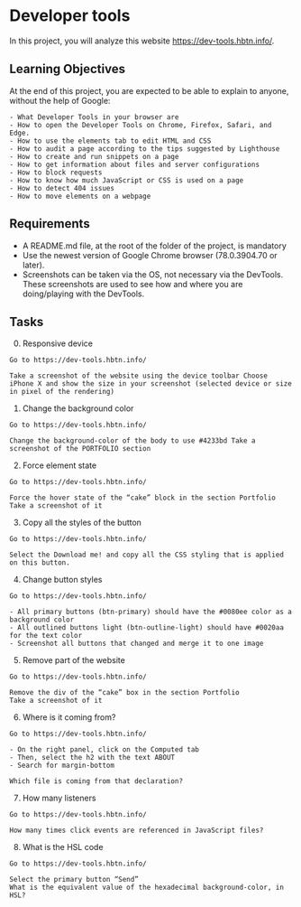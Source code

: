 # Developer tools

In this project, you will analyze this website https://dev-tools.hbtn.info/.

## Learning Objectives
At the end of this project, you are expected to be able to explain to anyone, without the help of Google:


```
- What Developer Tools in your browser are
- How to open the Developer Tools on Chrome, Firefox, Safari, and Edge.
- How to use the elements tab to edit HTML and CSS
- How to audit a page according to the tips suggested by Lighthouse
- How to create and run snippets on a page
- How to get information about files and server configurations
- How to block requests
- How to know how much JavaScript or CSS is used on a page
- How to detect 404 issues
- How to move elements on a webpage
```
## Requirements

- A README.md file, at the root of the folder of the project, is mandatory
- Use the newest version of Google Chrome browser (78.0.3904.70 or later).
- Screenshots can be taken via the OS, not necessary via the DevTools. These screenshots are used to see how and where you are doing/playing with the DevTools.

## Tasks
0. Responsive device
```
Go to https://dev-tools.hbtn.info/

Take a screenshot of the website using the device toolbar Choose iPhone X and show the size in your screenshot (selected device or size in pixel of the rendering)
```
1. Change the background color
```
Go to https://dev-tools.hbtn.info/

Change the background-color of the body to use #4233bd Take a screenshot of the PORTFOLIO section
```
2. Force element state
```
Go to https://dev-tools.hbtn.info/

Force the hover state of the “cake” block in the section Portfolio Take a screenshot of it
```
3. Copy all the styles of the button
```
Go to https://dev-tools.hbtn.info/

Select the Download me! and copy all the CSS styling that is applied on this button.
```
4. Change button styles
```
Go to https://dev-tools.hbtn.info/

- All primary buttons (btn-primary) should have the #0080ee color as a background color
- All outlined buttons light (btn-outline-light) should have #0020aa for the text color
- Screenshot all buttons that changed and merge it to one image
```
5. Remove part of the website
```
Go to https://dev-tools.hbtn.info/

Remove the div of the “cake” box in the section Portfolio
Take a screenshot of it
```
6. Where is it coming from?
```
Go to https://dev-tools.hbtn.info/

- On the right panel, click on the Computed tab
- Then, select the h2 with the text ABOUT
- Search for margin-bottom

Which file is coming from that declaration?
```
7. How many listeners
```
Go to https://dev-tools.hbtn.info/

How many times click events are referenced in JavaScript files?
```
8. What is the HSL code
```
Go to https://dev-tools.hbtn.info/

Select the primary button “Send”
What is the equivalent value of the hexadecimal background-color, in HSL?
```